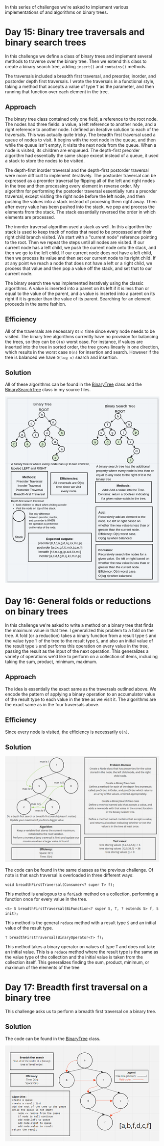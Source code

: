 In this series of challenges we're asked to implement various implementations of and algorithms on binary trees.

# Day 15: Binary tree traversals and binary search trees

In this challenge we define a class of binary trees and implement several methods to traverse over the binary tree. Then we extend this class to create a binary search tree, adding `insert()` and `contains()` methods.

The traversals included a breadth first traversal, and preorder, inorder, and postorder depth first traversals. I wrote the traversals in a functional style, taking a method that accepts a value of type `T` as the parameter, and then running that function over each element in the tree.

## Approach

The binary tree class contained only one field, a reference to the root node. The nodes had three fields: a value, a left reference to another node, and a right reference to another node. I defined an iterative solution to each of the traversals. This was actually quite tricky. The breadth first traversal used a queue of nodes to visit. It begins with the root node in the queue, and then while the queue isn't empty, it visits the next node from the queue. When a node is visited, its children are enqueued. The depth-first preorder algorithm had essentially the same shape except instead of a queue, it used a stack to store the nodes to be visited.

The depth-first inorder traversal and the depth-first postorder traversal were more difficult to implement iteratively. The postorder traversal can be expressed as a preorder traversal by flipping all of the left and right nodes in the tree and then processing every element in reverse order. My algorithm for performing the postorder traversal essentially runs a preorder traversal, except visiting the right node before the left node, and then pushing the values into a stack instead of procesing them right away. Then after every value has been pushed into the stack, we pop and process the elements from the stack. The stack essentially reversed the order in which elements are processed.

The inorder traversal algorithm used a stack as well. In this algorithm the stack is used to keep track of nodes that need to be processed and their right child branch visited. We start with a "current node" reference pointing to the root. Then we repeat the steps until all nodes are visited. If our current node has a left child, we push the current node onto the stack, and then we go to the left child. If our current node does not have a left child, then we process its value and then set our current node to its right child. If at any point we reach a node that does not have a left or a right child, we process that value and then pop a value off the stack, and set that to our current node.

The binary search tree was implemented iteratively using the classic algorithms. A value is inserted into a parent on its left if it is less than or equal to the value of the parent, and a value is inserted into a parent on its right if it is greater than the value of its parent. Searching for an element proceeds in the same fashion.

## Efficiency

All of the traversals are necessary `O(n)` time since every node needs to be visited. The binary tree algorithms currently have no provision for balancing the trees, so they can be `O(n)` worst case. For instance, if values are inserted into the tree in sorted order, the tree grows linearly in one direction, which results in the worst case `O(n)` for insertion and search. However if the tree is balanced we have `O(log n)` search and insertion.

## Solution

All of these algorithms can be found in the [BinaryTree](../challenges/lib/src/main/java/challenges/bst/BinaryTree.java) class and the [BinarySearchTree](../challenges/lib/src/main/java/challenges/bst/BinarySearchTree.java) class in my source files.

![Some whiteboard material about binary trees](../assets/binary-trees.png)

# Day 16: General folds or reductions on binary trees

In this challenge we're asked to write a method on a binary tree that finds the maximum value in that tree. I generalized this problem to a fold on the tree. A fold (or a reduction) takes a binary function from a result type `S` and the value type `T` of the tree to the result type `S`, and also an initial value of the result type `S` and performs this operation on every value in the tree, passing the result as the input of the next operation. This generalizes a variety of operations we'd like to perform on a collection of items, including taking the sum, product, minimum, maximum.

## Approach

The idea is essentially the exact same as the traversals outlined above. We encode the pattern of applying a binary operation to an accumulator value of the result type to each value in the tree as we visit it. The algorithms are the exact same as in the four traversals above.

## Efficiency

Since every node is visited, the efficiency is necessarily `O(n)`.

## Solution

![Whiteboard for the problem](../assets/max-of-binary-tree.png)

The code can be found in the same classes as the previous challenge. Of note is that each traversal is overloaded in three different ways:

```
void breadthFirstTraversal(Consumer<? super T> f);
```

This method is analogous to a `forEach` method on a collection, performing a function once for every value in the tree.

```
<S> S breadthFirstTraversal(BiFunction<? super S, T, ? extends S> f, S init);
```

This method is the general `reduce` method with a result type `S` and an initial value of the result type.

```
T breadthFirstTraversal(BinaryOperator<T> f);
```

This method takes a binary operator on values of type `T` and does not take an initial value. This is a `reduce` method where the result type is the same as the value type of the collection and the initial value is taken from the collection itself. This generalizes finding the sum, product, minimum, or maximum of the elements of the tree

# Day 17: Breadth first traversal on a binary tree

This challenge asks us to perform a breadth first traversal on a binary tree.

## Solution

The code can be found in the [BinaryTree](../challenges/lib/src/main/java/challenges/bst/BinaryTree.java) class.

![Whiteboard for breadth first search](../assets/breadth-first-search.png)
